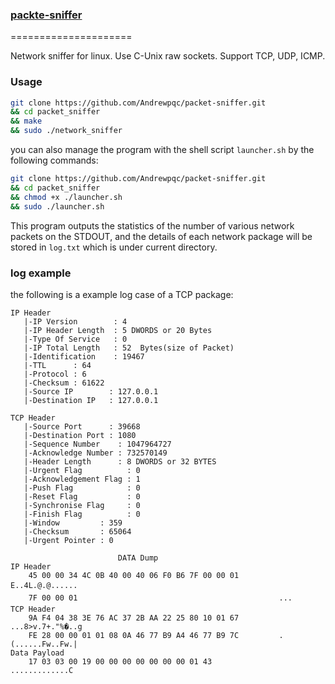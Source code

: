 ### [packte-sniffer](https://github.com/Andrewpqc/packet-sniffer)
=====================

Network sniffer for linux. Use C-Unix raw sockets. Support TCP, UDP, ICMP.

### Usage
``` bash
git clone https://github.com/Andrewpqc/packet-sniffer.git
&& cd packet_sniffer
&& make
&& sudo ./network_sniffer
```
you can also manage the program with the shell script `launcher.sh` by the following commands:
``` bash
git clone https://github.com/Andrewpqc/packet-sniffer.git
&& cd packet_sniffer
&& chmod +x ./launcher.sh
&& sudo ./launcher.sh
```

This program outputs the statistics of the number of various network packets on the STDOUT, and the details of each network package will be stored in `log.txt` which is under current directory.

### log example
the following is a example log case of a TCP package:
```
IP Header
   |-IP Version        : 4
   |-IP Header Length  : 5 DWORDS or 20 Bytes
   |-Type Of Service   : 0
   |-IP Total Length   : 52  Bytes(size of Packet)
   |-Identification    : 19467
   |-TTL      : 64
   |-Protocol : 6
   |-Checksum : 61622
   |-Source IP        : 127.0.0.1
   |-Destination IP   : 127.0.0.1

TCP Header
   |-Source Port      : 39668
   |-Destination Port : 1080
   |-Sequence Number    : 1047964727
   |-Acknowledge Number : 732570149
   |-Header Length      : 8 DWORDS or 32 BYTES
   |-Urgent Flag          : 0
   |-Acknowledgement Flag : 1
   |-Push Flag            : 0
   |-Reset Flag           : 0
   |-Synchronise Flag     : 0
   |-Finish Flag          : 0
   |-Window         : 359
   |-Checksum       : 65064
   |-Urgent Pointer : 0

                        DATA Dump
IP Header
    45 00 00 34 4C 0B 40 00 40 06 F0 B6 7F 00 00 01         E..4L.@.@......
    7F 00 00 01                                             ...
TCP Header
    9A F4 04 38 3E 76 AC 37 2B AA 22 25 80 10 01 67         ...8>v.7+."%�..g
    FE 28 00 00 01 01 08 0A 46 77 B9 A4 46 77 B9 7C         .(......Fw..Fw.|
Data Payload
    17 03 03 00 19 00 00 00 00 00 00 00 01 43               .............C

```